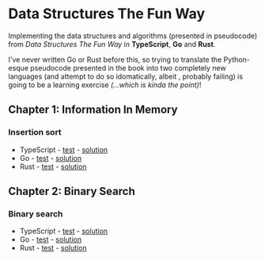 # Data Structures The Fun Way

Implementing the data structures and algorithms (presented in pseudocode) from _Data Structures The Fun Way_ in **TypeScript**, **Go** and **Rust**.

I've never written Go or Rust before this, so trying to translate the Python-esque pseudocode presented in the book into two completely new languages (and attempt to do so idomatically, albeit , probably failing) is going to be a learning exercise _(...which is kinda the point)_!

## Chapter 1: Information In Memory

### Insertion sort

- TypeScript - [test](insertion-sort/typescript/insertion-sort.test.ts) - [solution](insertion-sort/typescript/insertion-sort.ts)
- Go - [test](insertion-sort/go/insertion_sort/insertion_sort_test.go) - [solution](insertion-sort/go/insertion_sort/insertion_sort.go)
- Rust - [test](insertion-sort/rust/src/main.rs#L22) - [solution](insertion-sort/rust/src/main.rs)

## Chapter 2: Binary Search

### Binary search

- TypeScript - [test](binary-search/typescript/binary-search.test.ts) - [solution](binary-search/typescript/binary-search.ts)
- Go - [test](binary-search/go/binary_search/binary_search_test.go) - [solution](binary-search/go/binary_search/binary_search.go)
- Rust - [test](binary-search/rust/src/main.rs#L27) - [solution](binary-search/rust/src/main.rs)

